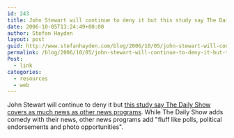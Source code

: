 ```yaml
---
id: 243
title: John Stewart will continue to deny it but this study say The Daily Show covers as much news as other news programs
date: 2006-10-05T13:24:49+00:00
author: Stefan Hayden
layout: post
guid: http://www.stefanhayden.com/blog/2006/10/05/john-stewart-will-continue-to-deny-it-but-this-study-say-the-daily-show-covers-as-much-news-as-other-news-programs/
permalink: /blog/2006/10/05/john-stewart-will-continue-to-deny-it-but-this-study-say-the-daily-show-covers-as-much-news-as-other-news-programs/
Post:
  - link
categories:
  - resources
  - web
---
```

<p>John Stewart will continue to deny it but <a href="http://www.medialifemagazine.com/artman/publish/cat_index_31.asp">this study say The Daily Show covers as much news as other news programs</a>. While The Daily Show adds comedy with their news, other news programs add "fluff like polls, political endorsements and photo opportunities".
</p>
